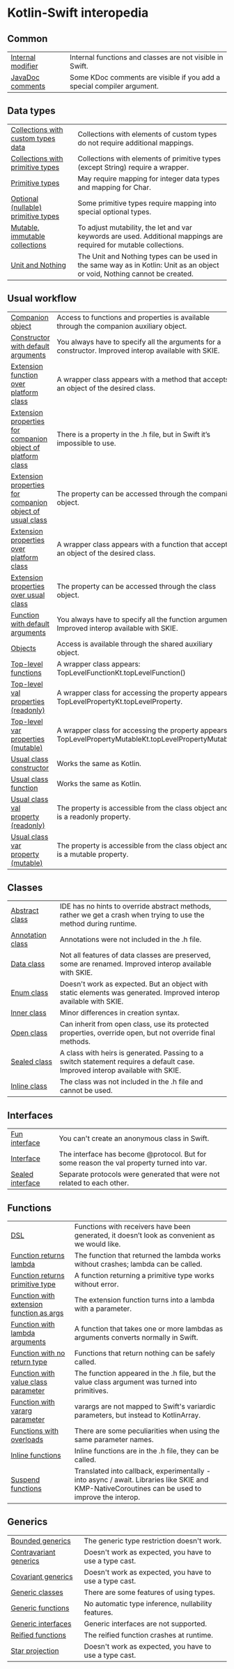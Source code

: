 # Kotlin-Swift interopedia

## Common
<table>
  <tr><td><a href="/docs/common/InternalModifier.md">Internal modifier</a></td><td>Internal functions and classes are not visible in Swift.</td></tr>
  <tr><td><a href="/docs/common/JavaDocComments.md">JavaDoc comments</a></td><td>Some KDoc comments are visible if you add a special compiler argument.</td></tr>
</table>

## Data types
<table>
  <tr><td><a href="/docs/types/Collections%20with%20custom%20types%20data.md">Collections with custom types data</a></td><td>Collections with elements of custom types do not require additional mappings.</td></tr>
  <tr><td><a href="/docs/types/Collections%20with%20primitive%20types.md">Collections with primitive types</a></td><td>Collections with elements of primitive types (except String) require a wrapper.</td></tr>
  <tr><td><a href="/docs/types/Primitive%20types.md">Primitive types</a></td><td>May require mapping for integer data types and mapping for Char.</td></tr>
  <tr><td><a href="/docs/types/Optional%20(nullable)%20primitive%20types.md">Optional (nullable) primitive types</a></td><td>Some primitive types require mapping into special optional types.</td></tr>
  <tr><td><a href="/docs/types/Mutable,%20immutable%20collections.md">Mutable, immutable collections</a></td><td>To adjust mutability, the let and var keywords are used. Additional mappings are required for mutable collections.</td></tr>
  <tr><td><a href="/docs/types/Unit%20and%20Nothing.md">Unit and Nothing</a></td><td>The Unit and Nothing types can be used in the same way as in Kotlin: Unit as an object or void, Nothing cannot be created.</td></tr>
</table>

## Usual workflow
<table>
  <tr><td><a href="/docs/usual-workflow/Companion%20object.md">Companion object</a></td><td>Access to functions and properties is available through the companion auxiliary object.</td></tr>
  <tr><td><a href="/docs/usual-workflow/Constructor%20with%20default%20arguments.md">Constructor with default arguments</a></td><td>You always have to specify all the arguments for a constructor. Improved interop available with SKIE.</td></tr>
  <tr><td><a href="/docs/usual-workflow/Extension%20function%20over%20platform%20class.md">Extension function over platform class</a></td><td>A wrapper class appears with a method that accepts an object of the desired class.</td></tr>
  <tr><td><a href="/docs/usual-workflow/Extension%20properties%20for%20companion%20object%20of%20platform%20class.md">Extension properties for companion object of platform class</a></td><td>There is a property in the .h file, but in Swift it’s impossible to use.</td></tr>
  <tr><td><a href="/docs/usual-workflow/Extension%20properties%20for%20companion%20object%20of%20usual%20class.md">Extension properties for companion object of usual class</a></td><td>The property can be accessed through the companion object.</td>
  <tr><td><a href="/docs/usual-workflow/Extension%20properties%20over%20platform%20class.md">Extension properties over platform class</a></td><td>A wrapper class appears with a function that accepts an object of the desired class.</td>
  <tr><td><a href="/docs/usual-workflow/Extension%20properties%20over%20usual%20class.md">Extension properties over usual class</a></td><td>The property can be accessed through the class object.</td>
  <tr><td><a href="/docs/usual-workflow/Function%20with%20default%20arguments.md">Function with default arguments</a></td><td>You always have to specify all the function arguments. Improved interop available with SKIE.</td>
  <tr><td><a href="/docs/usual-workflow/Objects.md">Objects</a></td><td>Access is available through the shared auxiliary object.</td>
  <tr><td><a href="/docs/usual-workflow/Top-level%20functions.md">Top-level functions</a></td><td>A wrapper class appears: TopLevelFunctionKt.topLevelFunction()</td></tr>
  <tr><td><a href="/docs/usual-workflow/Top-level%20val%20properties%20(readonly).md">Top-level val properties (readonly)</a></td><td>A wrapper class for accessing the property appears: TopLevelPropertyKt.topLevelProperty.</td></tr>
  <tr><td><a href="/docs/usual-workflow/Top-level%20var%20properties%20(mutable).md">Top-level var properties (mutable)</a></td><td>A wrapper class for accessing the property appears: TopLevelPropertyMutableKt.topLevelPropertyMutable.</td></tr>
  <tr><td><a href="/docs/usual-workflow/Usual%20class%20constructor.md">Usual class constructor</a></td><td>Works the same as Kotlin.</td></tr>
  <tr><td><a href="/docs/usual-workflow/Usual%20class%20functions.md">Usual class function</a></td><td>Works the same as Kotlin.</td></tr>
  <tr><td><a href="/docs/usual-workflow/Usual%20class%20val%20property%20(readonly).md">Usual class val property (readonly)</a></td><td>The property is accessible from the class object and is a readonly property.</td></tr>
  <tr><td><a href="/docs/usual-workflow/Usual%20class%20var%20property%20(mutable).md">Usual class var property (mutable)</a></td><td>The property is accessible from the class object and is a mutable property.</td></tr>
</table>

## Classes
<table>
  <tr><td><a href="/docs/classes/Abstract%20class.md">Abstract class</a></td><td>IDE has no hints to override abstract methods, rather we get a crash when trying to use the method during runtime.</td></tr>
  <tr><td><a href="/docs/classes/Annotation%20class.md">Annotation class</a></td><td>Annotations were not included in the .h file.</td></tr>
  <tr><td><a href="/docs/classes/Data%20class.md">Data class</a></td><td>Not all features of data classes are preserved, some are renamed. Improved interop available with SKIE.</td></tr>
  <tr><td><a href="/docs/classes/Enum%20class.md">Enum class</a></td><td>Doesn't work as expected. But an object with static elements was generated. Improved interop available with SKIE.</td></tr>
  <tr><td><a href="/docs/classes/Inner%20class.md">Inner class</a></td><td>Minor differences in creation syntax.</td></tr>
  <tr><td><a href="/docs/classes/Open%20class.md">Open class</a></td><td>Can inherit from open class, use its protected properties, override open, but not override final methods.</td></tr>
  <tr><td><a href="/docs/classes/Sealed%20class.md">Sealed class</a></td><td>A class with heirs is generated. Passing to a switch statement requires a default case. Improved interop available with SKIE.</td></tr>
  <tr><td><a href="/docs/classes/InlineClass.md">Inline class</a></td><td>The class was not included in the .h file and cannot be used.</td></tr>
</table>

## Interfaces
<table>
  <tr><td><a href="/docs/interfaces/Fun%20interface.md">Fun interface</a></td><td>You can't create an anonymous class in Swift.</td></tr>
  <tr><td><a href="/docs/interfaces/Interface.md">Interface</a></td><td>The interface has become @protocol. But for some reason the val property turned into var.</td></tr>
  <tr><td><a href="/docs/interfaces/Sealed%20interface.md">Sealed interface</a></td><td>Separate protocols were generated that were not related to each other.</td></tr>
</table>

## Functions
<table>
  <tr><td><a href="/docs/functions/DSL.md">DSL</a></td><td>Functions with receivers have been generated, it doesn’t look as convenient as we would like.</td></tr>
  <tr><td><a href="/docs/functions/Function%20returns%20lambda.md">Function returns lambda</a></td><td>The function that returned the lambda works without crashes; lambda can be called.</td></tr>
  <tr><td><a href="/docs/functions/Function%20returns%20primitive%20type.md">Function returns primitive type</a></td><td>A function returning a primitive type works without error.</td></tr>
  <tr><td><a href="/docs/functions/Function%20with%20extension%20function%20as%20args.md">Function with extension function as args</a></td><td>The extension function turns into a lambda with a parameter.</td></tr>
  <tr><td><a href="/docs/functions/Function%20with%20lambda%20arguments.md">Function with lambda arguments</a></td><td>A function that takes one or more lambdas as arguments converts normally in Swift.</td></tr>
  <tr><td><a href="/docs/functions/Function%20with%20no%20return%20type.md">Function with no return type</a></td><td>Functions that return nothing can be safely called.</td></tr>
  <tr><td><a href="/docs/functions/Function%20with%20value%20class%20parameter.md">Function with value class parameter</a></td><td>The function appeared in the .h file, but the value class argument was turned into primitives.</td></tr>
  <tr><td><a href="/docs/functions/Function%20with%20vararg%20parameter.md">Function with vararg parameter</a></td><td>varargs are not mapped to Swift's variardic parameters, but instead to KotlinArray.</td></tr>
  <tr><td><a href="/docs/functions/Functions%20with%20overloads.md">Functions with overloads</a></td><td>There are some peculiarities when using the same parameter names.</td></tr>
  <tr><td><a href="/docs/functions/Inline%20functions.md">Inline functions</a></td><td>Inline functions are in the .h file, they can be called.</td></tr>
  <tr><td><a href="/docs/functions/Suspend%20functions.md">Suspend functions</a></td><td>Translated into callback, experimentally - into async / await. Libraries like SKIE and KMP-NativeCoroutines can be used to improve the interop.</td></tr>
</table>

## Generics
<table>
  <tr><td><a href="/docs/generics/Bounded%20generics.md">Bounded generics</a></td><td>The generic type restriction doesn't work.</td></tr>
  <tr><td><a href="/docs/generics/Contravariant%20generics.md">Contravariant generics</a></td><td>Doesn't work as expected, you have to use a type cast.</td></tr>
  <tr><td><a href="/docs/generics/Covariant%20generics.md">Covariant generics</a></td><td>Doesn't work as expected, you have to use a type cast.</td></tr>
  <tr><td><a href="/docs/generics/Generic%20classes.md">Generic classes</a></td><td>There are some features of using types.</td></tr>
  <tr><td><a href="/docs/generics/Generic%20functions.md">Generic functions</a></td><td>No automatic type inference, nullability features.</td></tr>
  <tr><td><a href="/docs/generics/Generic%20interfaces.md">Generic interfaces</a></td><td>Generic interfaces are not supported.</td></tr>
  <tr><td><a href="/docs/generics/Reified%20functions.md">Reified functions</a></td><td>The reified function crashes at runtime.</td></tr>
  <tr><td><a href="/docs/generics/Star%20projection.md">Star projection</a></td><td>Doesn't work as expected, you have to use a type cast.</td></tr>
 </table>